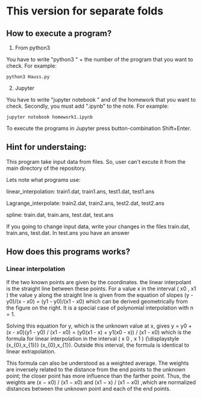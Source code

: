 # This version for separate folds
## How to execute a program?

1) From python3 

You have to write "python3 " + the number of the program that you want to check.
For example:

    python3 Hauss.py 

2) Jupyter

You have to write "jupyter notebook " and of the homework that you want to check.
Secondly, you must add ".ipynb" to the note.
For example:
  
    jupyter notebook homework1.ipynb

To execute the programs in Jupyter press button-combination Shift+Enter.

## Hint for understaing:
This program take input data from files. So, user can't excute it from the main directory of the repository.

Lets note what programs use:
  
  linear_interpolation: train1.dat, train1.ans, test1.dat, test1.ans
  
  Lagrange_interpolate: train2.dat, train2.ans, test2.dat, test2.ans
  
  spline: train.dat, train.ans, test.dat, test.ans
  
 If you going to change input data, write your changes in the files train.dat, train.ans, test.dat.
 In test.ans you have an answer

## How does this programs works?
### Linear interpolation
If the two known points are given by the coordinates.
the linear interpolant is the straight line between these points. For a value x in the interval ( x0 , x1 ) the value y along the straight line is given from the equation of slopes (y - y0)/(x - x0) = (y1 - y0)/(x1 - x0)
which can be derived geometrically from the figure on the right. It is a special case of polynomial interpolation with n = 1.

Solving this equation for y, which is the unknown value at x, gives 
y = y0 + (x - x0)(y1 - y0) / (x1 - x0) = (y0(x1 - x) + y1(x0 - x)) / (x1 - x0)
which is the formula for linear interpolation in the interval ( x 0 , x 1 ) {\displaystyle (x_{0},x_{1})} (x_{0},x_{1}). Outside this interval, the formula is identical to linear extrapolation.

This formula can also be understood as a weighted average. The weights are inversely related to the distance from the end points to the unknown point; the closer point has more influence than the farther point. 
Thus, the weights are (x − x0) / (x1 − x0) and (x1 − x) / (x1 − x0) ,which are normalized distances between the unknown point and each of the end points. 
